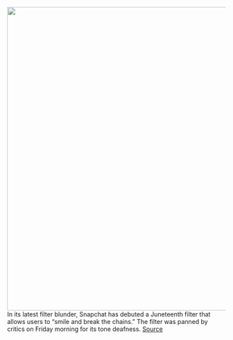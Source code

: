 <img src='https://cdn.vox-cdn.com/thumbor/Rr6k2HAHSvVV5J1RJB0PppZWGOA=/0x0:2040x1360/1200x800/filters:focal(857x517:1183x843)/cdn.vox-cdn.com/uploads/chorus_image/image/66957478/snapChatPattern_BW.0.jpg' width='700px' /><br/>
In its latest filter blunder, Snapchat has debuted a Juneteenth filter that allows users to “smile and break the chains.” The filter was panned by critics on Friday morning for its tone deafness.
<a href='https://www.theverge.com/2020/6/19/21296713/snapchat-juneteenth-filter-smile-chains-controversial'> Source <a/>